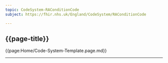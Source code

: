 ```yaml
---
topic: CodeSystem-RAConditionCode
subject: https://fhir.nhs.uk/England/CodeSystem/RAConditionCode

---
```

## {{page-title}}

{{page:Home/Code-System-Template.page.md}}

---

